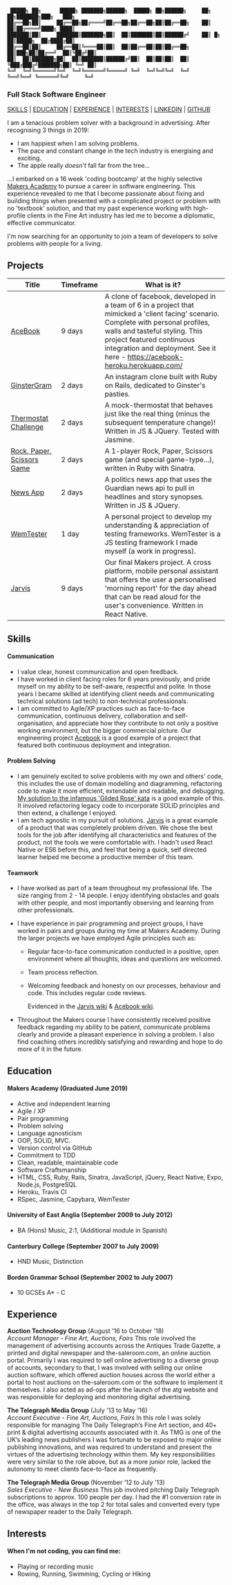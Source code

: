 ```
 █████╗ ██╗      █████╗ ███████╗██████╗  █████╗ ██╗██████╗     ██╗    ██╗███████╗███╗   ███╗
██╔══██╗██║     ██╔══██╗██╔════╝██╔══██╗██╔══██╗██║██╔══██╗    ██║    ██║██╔════╝████╗ ████║
███████║██║     ███████║███████╗██║  ██║███████║██║██████╔╝    ██║ █╗ ██║█████╗  ██╔████╔██║
██╔══██║██║     ██╔══██║╚════██║██║  ██║██╔══██║██║██╔══██╗    ██║███╗██║██╔══╝  ██║╚██╔╝██║
██║  ██║███████╗██║  ██║███████║██████╔╝██║  ██║██║██║  ██║    ╚███╔███╔╝███████╗██║ ╚═╝ ██║
╚═╝  ╚═╝╚══════╝╚═╝  ╚═╝╚══════╝╚═════╝ ╚═╝  ╚═╝╚═╝╚═╝  ╚═╝     ╚══╝╚══╝ ╚══════╝╚═╝     ╚═╝

```

### Full Stack Software Engineer

[SKILLS](#skills) | [EDUCATION](#education) | [EXPERIENCE](#experience) | [INTERESTS](#interests) | [LINKEDIN](https://www.linkedin.com/in/alasdair-wem-b8a00662/) | [GITHUB](https://github.com/wemsteral)

I am a tenacious problem solver with a background in advertising. After recognising 3 things in 2019:

- I am happiest when I am solving problems.
- The pace and constant change in the tech industry is energising and exciting.
- The apple really _doesn't_ fall far from the tree...

...I embarked on a 16 week 'coding bootcamp' at the highly selective [Makers Academy](https://makers.tech/) to pursue a career in software engineering. This experience revealed to me that I become passionate about fixing and building things when presented with a complicated project or problem with no 'textbook' solution, and that my past experience working with high-profile clients in the Fine Art industry has led me to become a diplomatic, effective communicator.

I'm now searching for an opportunity to join a team of developers to solve problems with people for a living.

## Projects

| Title                                                                     | Timeframe | What is it?                                                                                                                                                                                                                                                                        |
| ------------------------------------------------------------------------- | --------- | ---------------------------------------------------------------------------------------------------------------------------------------------------------------------------------------------------------------------------------------------------------------------------------- |
| [AceBook](https://github.com/wemsteral/acebook-MVP)                       | 9 days    | A clone of facebook, developed in a team of 6 in a project that mimicked a 'client facing' scenario. Complete with personal profiles, walls and tasteful styling. This project featured continuous integration and deployment. See it here - https://acebook-heroku.herokuapp.com/ |
| [GinsterGram](https://github.com/wemsteral/instagram_challenge)           | 2 days    | An instagram clone built with Ruby on Rails, dedicated to Ginster's pasties.                                                                                                                                                                                                       |
| [Thermostat Challenge](https://github.com/wemsteral/Thermostat)           | 2 days    | A mock-thermostat that behaves just like the real thing (minus the subsequent temperature change)! Written in JS & JQuery. Tested with Jasmine.                                                                                                                                    |
| [Rock, Paper, Scissors Game ](https://github.com/wemsteral/rps-challenge) | 2 days    | A 1-player Rock, Paper, Scissors game (and special game-type...), written in Ruby with Sinatra.                                                                                                                                                                                    |  |
| [News App](https://github.com/wemsteral/NewsApp)                          | 2 days    | A politics news app that uses the Guardian news api to pull in headlines and story synopses. Written in JS & JQuery.                                                                                                                                                               |
| [WemTester](https://github.com/wemsteral/wemtester)                       | 1 day     | A personal project to develop my understanding & appreciation of testing frameworks. WemTester is a JS testing framework I made myself (a work in progress).                                                                                                                       |
| [Jarvis](https://github.com/wemsteral/Jarvis-App)                         | 9 days    | Our final Makers project. A cross platform, mobile personal assistant that offers the user a personalised 'morning report' for the day ahead that can be read aloud for the user's convenience. Written in React Native.                                                           |

## Skills

#### Communication

- I value clear, honest communication and open feedback.
- I have worked in client facing roles for 6 years previously, and pride myself on my ability to be self-aware, respectful and polite. In those years I became skilled at identifying client needs and communicating technical solutions (ad tech) to non-technical professionals.
- I am committed to Agile/XP practices such as face-to-face communication, continuous delivery, collaboration and self-organisation, and appreciate how they contribute to not only a positive working environment, but the bigger commercial picture. Our engineering project [Acebook](https://github.com/wemsteral/acebook-MVP/) is a good example of a project that featured both continuous deployment and integration.

#### Problem Solving

- I am genuinely excited to solve problems with my own and others' code, this includes the use of domain modelling and diagramming, refactoring code to make it more efficient, extendable and readable, and debugging.
  [My solution to the infamous 'Gilded Rose' kata](https://github.com/wemsteral/Gilded_Rose) is a good example of this. It involved refactoring legacy code to incorporate SOLID principles and then extend, a challenge I enjoyed.
- I am tech agnostic in my pursuit of solutions. [Jarvis](https://github.com/wemsteral/Jarvis-App) is a great example of a product that was completely problem driven. We chose the best tools for the job after identifying all characteristics and features of the product, not the tools we were comfortable with. I hadn't used React Native or ES6 before this, and feel that being a quick, self directed learner helped me become a productive member of this team.

#### Teamwork

- I have worked as part of a team throughout my professional life. The size ranging from 2 - 14 people. I enjoy identifying obstacles and goals with other people, and most importantly observing and learning from other professionals.
- I have experience in pair programming and project groups, I have worked in pairs and groups during my time at Makers Academy. During the larger projects we have employed Agile principles such as:

  - Regular face-to-face communication conducted in a positive, open environment where all thoughts, ideas and questions are welcomed.
  - Team process reflection.
  - Welcoming feedback and honesty on our processes, behaviour and code. This includes regular code reviews.

    Evidenced in the [Jarvis wiki](https://github.com/Hannah-Frost/Jarvis-App/wiki) & [Acebook wiki](https://github.com/tsankhalpara/acebook-MVP/wiki/Day-1:-Modelling).

- Throughout the Makers course I have consistently received positive feedback regarding my ability to be patient, communicate problems clearly and provide a pleasant experience in solving a problem. I also find coaching others incredibly satisfying and rewarding and hope to do more of it in the future.

## Education

#### Makers Academy (Graduated June 2019)

- Active and independent learning
- Agile / XP
- Pair programming
- Problem solving
- Language agnosticism
- OOP, SOLID, MVC.
- Version control via GitHub
- Commitment to TDD
- Clean, readable, maintainable code
- Software Craftsmanship
- HTML, CSS, Ruby, Rails, Sinatra, JavaScript, jQuery, React Native, Expo, Node.js, PostgreSQL
- Heroku, Travis CI
- RSpec, Jasmine, Capybara, WemTester

#### University of East Anglia (September 2009 to July 2012)

- BA (Hons) Music, 2:1, (Additional module in Spanish)

#### Canterbury College (September 2007 to July 2009)

- HND Music, Distinction

#### Borden Grammar School (September 2002 to July 2007)

- 10 GCSEs A\* - C

## Experience

**Auction Technology Group** (August '16 to October '18)  
_Account Manager - Fine Art, Auctions, Fairs_
This role involved the management of advertising accounts across the Antiques Trade Gazette, a printed and digital newspaper and the-saleroom.com, an online auction portal. Primarily I was required to sell online advertising to a diverse group of accounts, secondary to that, I was involved with selling our online auction software, which offered auction houses across the world either a portal to host auctions on the-saleroom.com or the software to implement it themselves. I also acted as ad-ops after the launch of the atg website and was responsible for deploying and monitoring digital advertising.

**The Telegraph Media Group** (July '13 to May '16)  
_Account Executive - Fine Art, Auctions, Fairs_
In this role I was solely responsible for managing The Daily Telegraph’s Fine Art section, and 40+ print & digital advertising accounts associated with it. As TMG is one of the UK’s leading news publishers I was fortunate to be exposed to major online publishing innovations, and was required to understand and present the virtues of the advertising technology within them. My key responsibilities were very similar to the role above, but as a more junior role, lacked the autonomy to meet clients face-to-face as frequently.

**The Telegraph Media Group** (November '12 to July '13)  
_Sales Executive - New Business_
This job involved pitching Daily Telegraph subscriptions to approx. 100 people per day. I had the #1 conversion rate in the office, was always in the top 2 for total sales and converted every type of newspaper reader to the Daily Telegraph.

## Interests

#### When I'm not coding, you can find me:

- Playing or recording music
- Rowing, Running, Swimming, Cycling or Hiking
